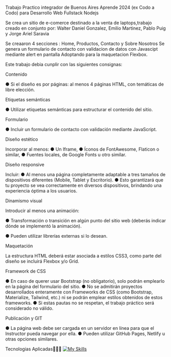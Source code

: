 Trabajo Practico integrador de Buenos Aires Aprende 2024 (ex Codo a Codo) para Desarrollo Web Fullstack Nodejs

Se crea un sitio de e-comerce destinado a la venta de laptops,trabajo creado en conjunto por:
Walter Daniel Gonzalez, Emilio Martinez, Pablo Puig y Jorge Ariel Saravia 

Se creaaron 4 secciones : Home, Productos, Contacto y Sobre Nosotros 
Se genera un formulario de contacto con validacion de datos con Javascipt mediante alert en pantalla
Adoptando para la maquetacion Flexbox.

Este trabajo debia cunplir con las siguientes consignas:

Contenido

● Si el diseño es por páginas: al menos
4 páginas HTML, con temáticas de
libre elección.

 Etiquetas semánticas

● Utilizar etiquetas semánticas para
estructurar el contenido del sitio.

 Formulario

● Incluir un formulario de contacto
con validación mediante JavaScript.

 Diseño estético

Incorporar al menos:
● Un Iframe,
● Íconos de FontAwesome, Flaticon o
similar,
● Fuentes locales, de Google Fonts u
otro similar.

 Diseño responsive

Incluir:
● Al menos una página
completamente adaptable a tres
tamaños de dispositivos diferentes
(Mobile, Tablet y Escritorio).
● Esto garantizará que tu proyecto se
vea correctamente en diversos
dispositivos, brindando una
experiencia óptima a los usuarios.

 Dinamismo visual

Introducir al menos una animación:

● Transformación o transición en
algún punto del sitio web (deberás
indicar dónde se implementó la
animación).

● Pueden utilizar librerías externas si
lo desean.

 Maquetación

La estructura HTML deberá estar
asociada a estilos CSS3, como parte
del diseño se incluirá Flexbox y/o
Grid.

 Framework de CSS

● En caso de querer usar Bootstrap (no
obligatorio), solo podrán emplearlo en
la página del formulario del sitio.
● No se admitirán proyectos
desarrollados enteramente con
Frameworks de CSS (como
Bootstrap, Materialize, Tailwind, etc.)
ni se podrán emplear estilos
obtenidos de estos frameworks.
● Si estas pautas no se respetan, el
trabajo práctico será considerado no
válido.

Publicación y GIT

● La página web debe ser cargada en
un servidor en línea para que el
Instructor pueda navegar por ella.
● Pueden utilizar GitHub Pages, Netlify
u otras opciones similares.

Tecnologias Aplicadas👨🏻‍💻
[![My Skills](https://skillicons.dev/icons?i=vscode,html,css,bootstrap,js,git,github)](https://skillicons.dev)
